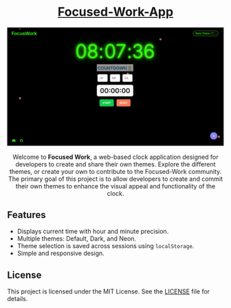 <div align="center">

# [Focused-Work-App](https://github.com/MDC15/focused-work/)

![Focused-Work-App](https://github.com/MDC15/focused-work/blob/main/docs/Screenshot.png)

Welcome to **Focused Work**, a web-based clock application designed for developers to create and share their own themes. Explore the different themes, or create your own to contribute to the Focused-Work community.
The primary goal of this project is to allow developers to create and commit their own themes to enhance the visual appeal and functionality of the clock.

</div>

## Features

- Displays current time with hour and minute precision.
- Multiple themes: Default, Dark, and Neon.
- Theme selection is saved across sessions using `localStorage`.
- Simple and responsive design.

<div align="center">

</div>

## License

This project is licensed under the MIT License. See the [LICENSE](LICENSE) file for details.
